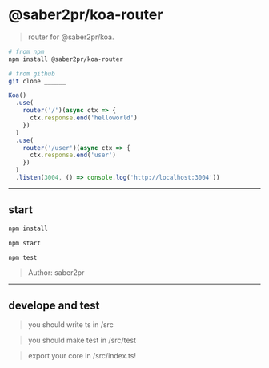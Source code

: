 # @saber2pr/koa-router

> router for @saber2pr/koa.

```bash
# from npm
npm install @saber2pr/koa-router

# from github
git clone ______
```

```ts
Koa()
  .use(
    router('/')(async ctx => {
      ctx.response.end('helloworld')
    })
  )
  .use(
    router('/user')(async ctx => {
      ctx.response.end('user')
    })
  )
  .listen(3004, () => console.log('http://localhost:3004'))
```

---

## start

```bash
npm install
```

```bash
npm start

npm test
```

> Author: saber2pr

---

## develope and test

> you should write ts in /src

> you should make test in /src/test

> export your core in /src/index.ts!
